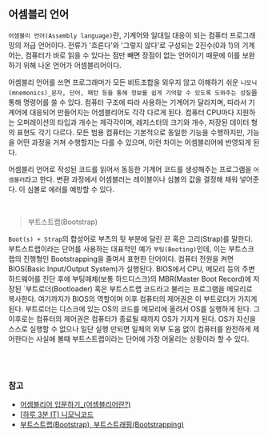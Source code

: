## 어셈블리 언어

`어셈블리 언어(Assembly language)`란, 기계어와 일대일 대응이 되는 컴퓨터 프로그래밍의 저급 언어이다. 전류가 '흐른다'와 '그렇지 않다'로 구성되는 2진수(0과 1)의 기계어는, 컴퓨터가 바로 읽을 수 있다는 점만 빼면 장점이 없는 언어이기 때문에 이를 보완하기 위해 나온 언어가 어셈블리어이다.

어셈블리 언어를 쓰면 프로그래머가 모든 비트조합을 외우지 않고 이해하기 쉬운 `니모닉(mnemonics)_문자, 단어, 패턴 등을 통해 정보를 쉽게 기억할 수 있도록 도와주는 성질`을 통해 명령어를 쓸 수 있다.
컴퓨터 구조에 따라 사용하는 기계어가 달라지며, 따라서 기계어에 대응되어 만들어지는 어셈블리어도 각각 다르게 된다. 컴퓨터 CPU마다 지원하는 오퍼레이션의 타입과 개수는 제각각이며, 레지스터의 크기와 개수, 저장된 데이터 형의 표현도 각기 다르다. 모든 범용 컴퓨터는 기본적으로 동일한 기능을 수행하지만, 기능을 어떤 과정을 거쳐 수행할지는 다를 수 있으며, 이런 차이는 어셈블리어에 반영되게 된다.

어셈블리 언어로 작성된 코드를 읽어서 동등한 기계어 코드를 생성해주는 프로그램을 `어셈블러`라고 한다. 변환 과정에서 어셈블러는 레이블이나 심볼의 값을 결정해 채워 넣어준다. 이 심볼로 에러를 예방할 수 있다.

<br/>

> 부트스트랩(Bootstrap)

`Boot(s) + Strap`의 합성어로 부츠의 뒷 부분에 달린 끈 혹은 고리(Strap)를 말한다. 부트스트랩이라는 단어를 사용하는 대표적인 예가 `부팅(Booting)`인데, 이는 부트스크랩의 진행형인 Bootstrapping을 줄여서 표현한 단어이다.
컴퓨터 전원을 켜면 BIOS(Basic Input/Output System)가 실행된다. BIOS에서 CPU, 메모리 등의 주변 하드웨어를 진단 후에 부팅매체(보통 하드디스크)의 MBR(Master Boot Record)에 저장된 `부트로더(Bootloader) 혹은 부트스트랩 코드라고 불리는 프로그램을 메모리로 복사한다.
여기까지가 BIOS의 역할이며 이후 컴퓨터의 제어권은 이 부트로더가 가지게 된다. 부트로더는 디스크에 있는 OS의 코드를 메모리에 올려서 OS를 실행하게 된다. 그 이후로는 컴퓨터의 제어권은 컴퓨터가 종료될 때까지 OS가 가지게 된다.
OS가 자신을 스스로 실행할 수 없으나 일단 실행 만되면 일체의 외부 도움 없이 컴퓨터를 완전하게 제어한다는 사실에 볼때 부트스트랩이라는 단어에 가장 어울리는 상황이라 할 수 있다.

<br><br/>

### 참고
- [어셈블리어 입문하기_(어셈블리어란?)](https://lucete1230-cyberpolice.tistory.com/34)
- [[하루 3분 IT] 니모닉코드](https://m.blog.naver.com/pentamkt/221632513419)
- [부트스트랩(Bootstrap), 부트스트래핑(Bootstrapping)](https://www.wisewiredbooks.com/term-dict/common/bootstrap.html)